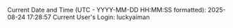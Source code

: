Current Date and Time (UTC - YYYY-MM-DD HH:MM:SS formatted): 2025-08-24 17:28:57
Current User's Login: luckyaiman
